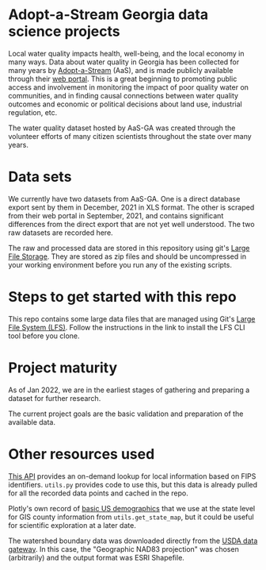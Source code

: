 # Adopt-a-Stream Georgia data science projects

Local water quality impacts health, well-being, and the local economy in many ways. Data about water quality in Georgia has been collected for many years by [Adopt-a-Stream](https://adoptastream.georgia.gov/) (AaS), and is made publicly available through their [web portal](http://aas.gaepd.org). This is a great beginning to promoting public access and involvement in monitoring the impact of poor quality water on communities, and in finding causal connections between water quality outcomes and economic or political decisions about land use, industrial regulation, etc.

The water quality dataset hosted by AaS-GA was created through the volunteer efforts of many citizen scientists throughout the state over many years.

# Data sets

We currently have two datasets from AaS-GA. One is a direct database export sent by them in December, 2021 in XLS format. The other is scraped from their web portal in September, 2021, and contains significant differences from the direct export that are not yet well understood. The two raw datasets are recorded here.

The raw and processed data are stored in this repository using git's [Large File Storage](https://docs.github.com/en/repositories/working-with-files/managing-large-files/about-large-files-on-github). They are stored as zip files and should be uncompressed in your working environment before you run any of the existing scripts.

# Steps to get started with this repo

This repo contains some large data files that are managed using Git's [Large File System (LFS)](https://docs.github.com/en/repositories/working-with-files/managing-large-files). Follow the instructions in the link to install the LFS CLI tool before you clone. 

# Project maturity

As of Jan 2022, we are in the earliest stages of gathering and preparing a dataset for further research.

The current project goals are the basic validation and preparation of the available data.

# Other resources used

[This API](https://geo.fcc.gov/api/census/) provides an on-demand lookup for local information based on FIPS identifiers. `utils.py` provides code to use this, but this data is already pulled for all the recorded data points and cached in the repo.

Plotly's own record of [basic US demographics](https://raw.githubusercontent.com/plotly/datasets/master/minoritymajority.csv) that we use at the state level for GIS county information from `utils.get_state_map`, but it could be useful for scientific exploration at a later date.

The watershed boundary data was downloaded directly from the [USDA data gateway](https://datagateway.nrcs.usda.gov/). In this case, the "Geographic NAD83 projection" was chosen (arbitrarily) and the output format was ESRI Shapefile.

